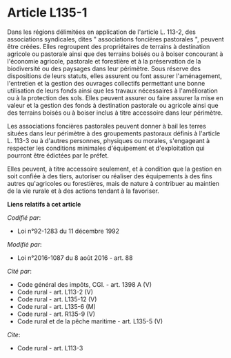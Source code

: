 # Article L135-1

Dans les régions délimitées en application de l'article L. 113-2, des associations syndicales, dites " associations foncières
pastorales ", peuvent être créées. Elles regroupent des propriétaires de terrains à destination agricole ou pastorale ainsi
que des terrains boisés ou à boiser concourant à l'économie agricole, pastorale et forestière et à la préservation de la
biodiversité ou des paysages dans leur périmètre. Sous réserve des dispositions de leurs statuts, elles assurent ou font
assurer l'aménagement, l'entretien et la gestion des ouvrages collectifs permettant une bonne utilisation de leurs fonds
ainsi que les travaux nécessaires à l'amélioration ou à la protection des sols. Elles peuvent assurer ou faire assurer la
mise en valeur et la gestion des fonds à destination pastorale ou agricole ainsi que des terrains boisés ou à boiser inclus à
titre accessoire dans leur périmètre. 

Les associations foncières pastorales peuvent donner à bail les terres situées dans leur périmètre à des groupements
pastoraux définis à l'article L. 113-3 ou à d'autres personnes, physiques ou morales, s'engageant à respecter les conditions
minimales d'équipement et d'exploitation qui pourront être édictées par le préfet. 

Elles peuvent, à titre accessoire seulement, et à condition que la gestion en soit confiée à des tiers, autoriser ou réaliser
des équipements à des fins autres qu'agricoles ou forestières, mais de nature à contribuer au maintien de la vie rurale et à
des actions tendant à la favoriser.

**Liens relatifs à cet article**

_Codifié par_:

  - Loi n°92-1283 du 11 décembre 1992

_Modifié par_:

  - Loi n°2016-1087 du 8 août 2016 - art. 88

_Cité par_:

  - Code général des impôts, CGI. - art. 1398 A (V)
  - Code rural - art. L113-2 (V)
  - Code rural - art. L135-12 (V)
  - Code rural - art. L135-6 (M)
  - Code rural - art. R135-9 (V)
  - Code rural et de la pêche maritime - art. L135-5 (V)

_Cite_:

  - Code rural - art. L113-3
